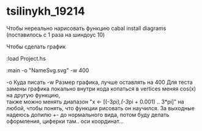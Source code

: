 # tsilinykh_19214

Чтобы нереально нарисовать функцию
cabal install diagrams (поставилось с 1 раза на шиндоус 10)

Чтобы сделать график

:load Project.hs

:main -o "NameSvg.svg" -w 400

-o Куда писать
-w Размер графика, лучше оставлять на 400
Для теста замены графика локально внутри кода копаться в vertices меняя cos(x) на другую функцию,   
также можно менять диапазон "x <- [(-3*pi),(-3*pi + 0.001) .. 3*pi]" на любой, чтобы понять, что функции рисовать он научился.
За выходные надеюсь допилю +- до нормального вида, потом буду делать оформления, циферки там.. оси координат...
